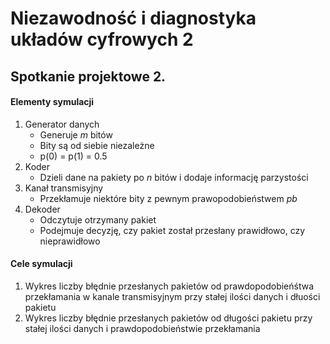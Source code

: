 # Niezawodność i diagnostyka układów cyfrowych 2

## Spotkanie projektowe 2.

#### Elementy symulacji
1. Generator danych
	* Generuje _m_ bitów
	* Bity są od siebie niezależne
	* p(0) = p(1) = 0.5
2. Koder
	* Dzieli dane na pakiety po _n_ bitów i dodaje informację parzystości
3. Kanał transmisyjny
	* Przekłamuje niektóre bity z pewnym prawopodobieństwem _pb_
4. Dekoder
	* Odczytuje otrzymany pakiet
	* Podejmuje decyzję, czy pakiet został przesłany prawidłowo, czy nieprawidłowo

#### Cele symulacji
1. Wykres liczby błędnie przesłanych pakietów od prawdopodobieńśtwa przekłamania w kanale transmisyjnym przy stałej ilości danych i dłuości pakietu
2. Wykres liczby błędnie przesłanych pakietów od długości pakietu przy stałej ilości danych i prawdopodobieństwie przekłamania
